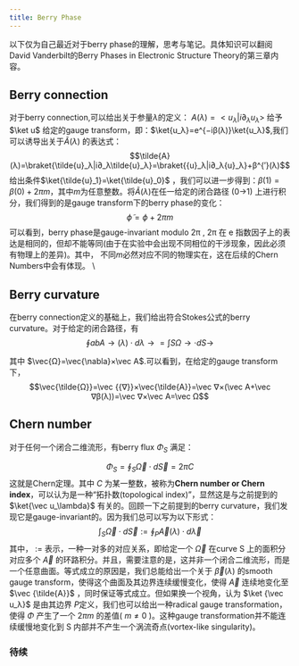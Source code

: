 ```yaml
---
title: Berry Phase
---
```

以下仅为自己最近对于berry phase的理解，思考与笔记。具体知识可以翻阅David Vanderbilt的Berry Phases in Electronic Structure Theory的第三章内容。

## Berry connection

对于berry connection,可以给出关于参量$λ$的定义： $A(λ)=<u_λ|i∂_λu_λ>$ 
给予 $\ket u$ 给定的gauge transform，即：$\ket{u_λ}=e^{−iβ(λ)}\ket{u_λ}$,我们可以诱导出关于$\tilde{A}(λ)$ 的表达式：
$$\tilde{A}(λ)=\braket{\tilde{u}_λ|i∂_λ\tilde{u}_λ}=\braket{{u}_λ|i∂_λ{u}_λ}+β^{′}(λ)$$
给出条件$\ket{\tilde{u}_1}=\ket{\tilde{u}_0}$ ，我们可以进一步得到：$β(1)=β(0)+2πm$，其中$m$为任意整数。将$\tilde{A}(\lambda)$在任一给定的闭合路径 (0→1) 上进行积分，我们得到的是gauge transform下的berry phase的变化：                                       
$$\tilde{\phi}=\phi+2πm$$
可以看到，berry phase是gauge-invariant modulo 2π , 2π 在 e 指数因子上的表达是相同的，但却不能等同(由于在实验中会出现不同相位的干涉现象，因此必须有物理上的差异)。其中， 不同$m$必然对应不同的物理实在，这在后续的Chern Numbers中会有体现。 \
## Berry curvature
  
在berry connection定义的基础上，我们给出符合Stokes公式的berry curvature。对于给定的闭合路径，有 
$$∮abA→(λ)⋅dλ→=∫SΩ→⋅dS→$$

其中 $\vec{Ω}=\vec{\nabla}×\vec A$.可以看到，在给定的gauge transform下， 
$$\vec{\tilde{Ω}}=\vec {{∇}}×\vec{\tilde{A}}=\vec ∇×(\vec A+\vec ∇β(λ))=\vec ∇×\vec A=\vec Ω$$
## Chern number
对于任何一个闭合二维流形，有berry flux $Φ_S$ 满足：
 
$$Φ_S=∮_{S}\vec Ω⋅d\vec S=2πC$$
 这就是Chern定理。其中 $C$ 为某一整数，被称为**Chern number or Chern index**，可以认为是一种“拓扑数(topological index)”，显然这是与之前提到的 $\ket{\vec u_\lambda}$ 有关的。回顾一下之前提到的berry curvature，我们发现它是gauge-invariant的。因为我们总可以写为以下形式：  
$$
∫_S\vec Ω⋅d\vec S:=∮_P\vec A(λ)⋅d\vec λ
$$
 其中， := 表示，一种一对多的对应关系，即给定一个 $\vec Ω$ 在curve S 上的面积分对应多个 $\vec A$ 的环路积分。并且，需要注意的是，这并非一个闭合二维流形，而是一个任意曲面。等式成立的原因是，我们总能给出一个关于 $\vec β(\lambda)$ 的smooth gauge transform，使得这个曲面及其边界连续缓慢变化，使得 $\vec A$ 连续地变化至 $\vec {\tilde{A}}$  ，同时保证等式成立。但如果换一个视角，认为 $\ket {\vec u_λ}$ 是由其边界 $P$定义，我们也可以给出一种radical gauge transformation，使得 $Φ$ 产生了一个 $2πm$ 的差值( $m≠0$ )。这种gauge transformation并不能连续缓慢地变化到 S 内部并不产生一个涡流奇点(vortex-like singularity)。
### 待续